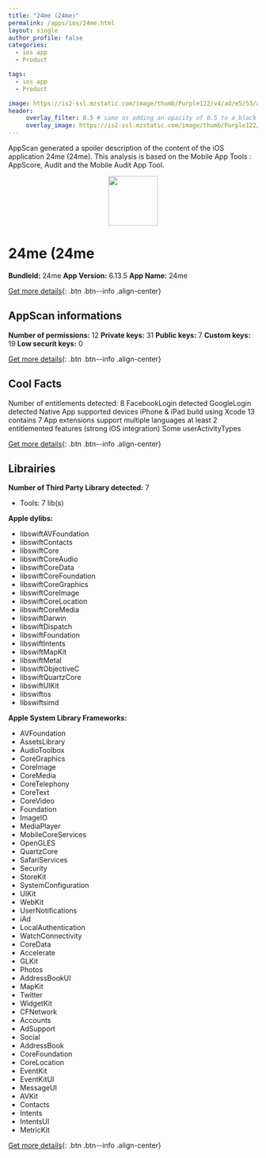 ```yaml
---
title: "24me (24me)"
permalink: /apps/ios/24me.html
layout: single
author_profile: false
categories: 
  - ios app 
  - Product 

tags: 
  - ios app 
  - Product 

image: https://is2-ssl.mzstatic.com/image/thumb/Purple122/v4/ad/e5/53/ade55364-ba63-c04a-1d6b-3644abaa5512/AppIcon-1-0-0-1x_U007emarketing-0-0-0-10-0-0-sRGB-0-0-0-GLES2_U002c0-512MB-85-220-0-0.png/512x512bb.jpg
header: 
     overlay_filter: 0.5 # same as adding an opacity of 0.5 to a black background
     overlay_image: https://is2-ssl.mzstatic.com/image/thumb/Purple122/v4/ad/e5/53/ade55364-ba63-c04a-1d6b-3644abaa5512/AppIcon-1-0-0-1x_U007emarketing-0-0-0-10-0-0-sRGB-0-0-0-GLES2_U002c0-512MB-85-220-0-0.png/512x512bb.jpg
---
```

AppScan generated a spoiler description of the content of the iOS application 24me (24me). This analysis is based on the Mobile App Tools : AppScore, Audit and the Mobile Audit App Tool.

  
  
<div style="text-align: center;"><img src="https://is2-ssl.mzstatic.com/image/thumb/Purple122/v4/ad/e5/53/ade55364-ba63-c04a-1d6b-3644abaa5512/AppIcon-1-0-0-1x_U007emarketing-0-0-0-10-0-0-sRGB-0-0-0-GLES2_U002c0-512MB-85-220-0-0.png/512x512bb.jpg" width="100" height="100"></div>  
  
# 24me (24me

**BundleId:** 24me
**App Version:** 6.13.5
**App Name:** 24me


[Get more details](/pricing.html){: .btn .btn--info .align-center}  
  
## AppScan informations 

**Number of permissions:** 12
**Private keys:** 31
**Public keys:** 7
**Custom keys:** 19
**Low securit keys:** 0
  
[Get more details](/pricing.html){: .btn .btn--info .align-center}

## Cool Facts

Number of entitlements detected: 8
FacebookLogin detected
GoogleLogin detected
Native App
supported devices iPhone & iPad
build using Xcode 13
contains 7 App extensions
support multiple languages
at least 2 entitlemented features (strong iOS integration)
Some userActivityTypes
  
[Get more details](/pricing.html){: .btn .btn--info .align-center}

## Librairies 
**Number of Third Party Library detected:** 7
- Tools: 7 lib(s)

**Apple dylibs:**
- libswiftAVFoundation
- libswiftContacts
- libswiftCore
- libswiftCoreAudio
- libswiftCoreData
- libswiftCoreFoundation
- libswiftCoreGraphics
- libswiftCoreImage
- libswiftCoreLocation
- libswiftCoreMedia
- libswiftDarwin
- libswiftDispatch
- libswiftFoundation
- libswiftIntents
- libswiftMapKit
- libswiftMetal
- libswiftObjectiveC
- libswiftQuartzCore
- libswiftUIKit
- libswiftos
- libswiftsimd


**Apple System Library Frameworks:**
- AVFoundation
- AssetsLibrary
- AudioToolbox
- CoreGraphics
- CoreImage
- CoreMedia
- CoreTelephony
- CoreText
- CoreVideo
- Foundation
- ImageIO
- MediaPlayer
- MobileCoreServices
- OpenGLES
- QuartzCore
- SafariServices
- Security
- StoreKit
- SystemConfiguration
- UIKit
- WebKit
- UserNotifications
- iAd
- LocalAuthentication
- WatchConnectivity
- CoreData
- Accelerate
- GLKit
- Photos
- AddressBookUI
- MapKit
- Twitter
- WidgetKit
- CFNetwork
- Accounts
- AdSupport
- Social
- AddressBook
- CoreFoundation
- CoreLocation
- EventKit
- EventKitUI
- MessageUI
- AVKit
- Contacts
- Intents
- IntentsUI
- MetricKit


  
[Get more details](/pricing.html){: .btn .btn--info .align-center}

